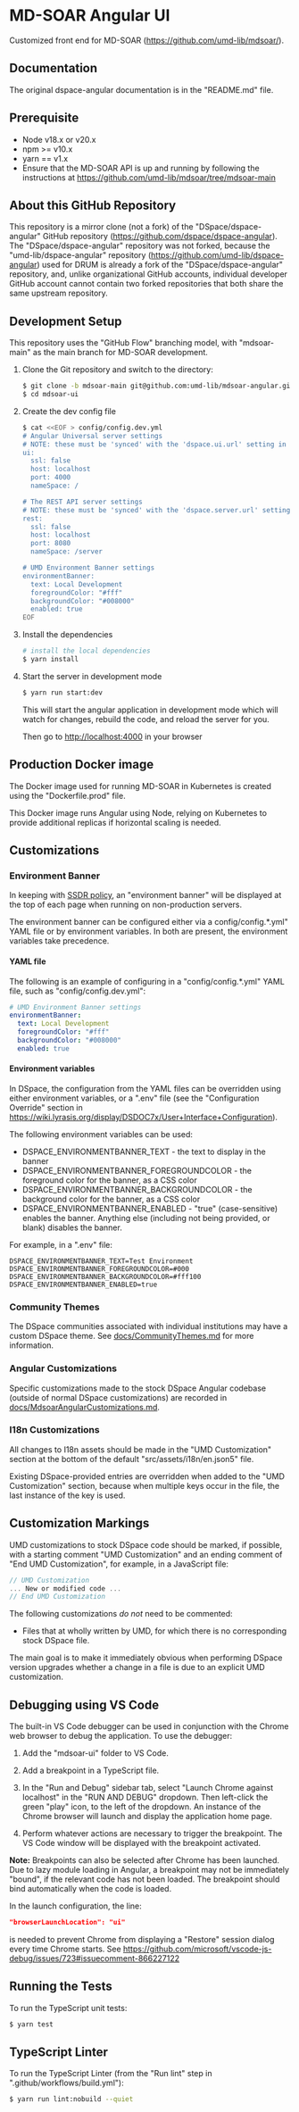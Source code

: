 # MD-SOAR Angular UI

Customized front end for MD-SOAR (<https://github.com/umd-lib/mdsoar/>).

## Documentation

The original dspace-angular documentation is in the "README.md" file.

## Prerequisite

* Node v18.x or v20.x
* npm >= v10.x
* yarn == v1.x
* Ensure that the MD-SOAR API is up and running by following the instructions at
  <https://github.com/umd-lib/mdsoar/tree/mdsoar-main>

## About this GitHub Repository

This repository is a mirror clone (not a fork) of the "DSpace/dspace-angular"
GitHub repository (<https://github.com/dspace/dspace-angular>). The
"DSpace/dspace-angular" repository was not forked, because the
"umd-lib/dspace-angular" repository (<https://github.com/umd-lib/dspace-angular>)
used for DRUM is already a fork of the "DSpace/dspace-angular" repository, and,
unlike organizational GitHub accounts, individual developer GitHub account
cannot contain two forked repositories that both share the same upstream
repository.

## Development Setup

This repository uses the "GitHub Flow" branching model, with "mdsoar-main" as
the main branch for MD-SOAR development.

1) Clone the Git repository and switch to the directory:

    ```zsh
    $ git clone -b mdsoar-main git@github.com:umd-lib/mdsoar-angular.git mdsoar-ui
    $ cd mdsoar-ui
    ```

2) Create the dev config file

    ```zsh
    $ cat <<EOF > config/config.dev.yml
    # Angular Universal server settings
    # NOTE: these must be 'synced' with the 'dspace.ui.url' setting in your backend's local.cfg.
    ui:
      ssl: false
      host: localhost
      port: 4000
      nameSpace: /

    # The REST API server settings
    # NOTE: these must be 'synced' with the 'dspace.server.url' setting in your backend's local.cfg.
    rest:
      ssl: false
      host: localhost
      port: 8080
      nameSpace: /server

    # UMD Environment Banner settings
    environmentBanner:
      text: Local Development
      foregroundColor: "#fff"
      backgroundColor: "#008000"
      enabled: true
    EOF
    ```

3) Install the dependencies

    ```zsh
    # install the local dependencies
    $ yarn install
    ```

4) Start the server in development mode

    ```zsh
    $ yarn run start:dev
    ```

    This will start the angular application in development mode which will
    watch for changes, rebuild the code, and reload the server for you.

    Then go to <http://localhost:4000> in your browser

## Production Docker image

The Docker image used for running MD-SOAR in Kubernetes is created using the
"Dockerfile.prod" file.

This Docker image runs Angular using Node, relying on Kubernetes to provide
additional replicas if horizontal scaling is needed.

## Customizations

### Environment Banner

In keeping with [SSDR policy](https://confluence.umd.edu/display/LIB/Create+Environment+Banners),
an "environment banner" will be displayed at the top of each page when running
on non-production servers.

The environment banner can be configured either via a config/config.*.yml" YAML
file or by environment variables. In both are present, the environment variables
take precedence.

#### YAML file

The following is an example of configuring in a "config/config.*.yml" YAML file,
such as "config/config.dev.yml":

```yaml
# UMD Environment Banner settings
environmentBanner:
  text: Local Development
  foregroundColor: "#fff"
  backgroundColor: "#008000"
  enabled: true
```

#### Environment variables

In DSpace, the configuration from the YAML files can be overridden using either
environment variables, or a ".env" file (see the "Configuration Override"
section in
<https://wiki.lyrasis.org/display/DSDOC7x/User+Interface+Configuration>).

The following environment variables can be used:

* DSPACE_ENVIRONMENTBANNER_TEXT - the text to display in the banner
* DSPACE_ENVIRONMENTBANNER_FOREGROUNDCOLOR - the foreground color for the
  banner, as a CSS color
* DSPACE_ENVIRONMENTBANNER_BACKGROUNDCOLOR - the background color for the
  banner, as a CSS color
* DSPACE_ENVIRONMENTBANNER_ENABLED - "true" (case-sensitive) enables the
  banner. Anything else (including not being provided, or blank) disables the
  banner.

For example, in a ".env" file:

```text
DSPACE_ENVIRONMENTBANNER_TEXT=Test Environment
DSPACE_ENVIRONMENTBANNER_FOREGROUNDCOLOR=#000
DSPACE_ENVIRONMENTBANNER_BACKGROUNDCOLOR=#fff100
DSPACE_ENVIRONMENTBANNER_ENABLED=true
```

### Community Themes

The DSpace communities associated with individual institutions may have a
custom DSpace theme. See [docs/CommunityThemes.md](docs/CommunityThemes.md)
for more information.

### Angular Customizations

Specific customizations made to the stock DSpace Angular codebase (outside of
normal DSpace customizations) are recorded in
[docs/MdsoarAngularCustomizations.md](docs/MdsoarAngularCustomizations.md).

### I18n Customizations

All changes to I18n assets should be made in the "UMD Customization" section
at the bottom of the default "src/assets/i18n/en.json5" file.

Existing DSpace-provided entries are overridden when added to the
"UMD Customization" section, because when multiple keys occur in the file,
the last instance of the key is used.

## Customization Markings

UMD customizations to stock DSpace code should be marked, if possible, with
a starting comment "UMD Customization" and an ending comment of
"End UMD Customization", for example, in a JavaScript file:

```javascript
// UMD Customization
... New or modified code ...
// End UMD Customization
```

The following customizations *do not* need to be commented:

* Files that at wholly written by UMD, for which there is no corresponding
  stock DSpace file.

The main goal is to make it immediately obvious when performing DSpace version
upgrades whether a change in a file is due to an explicit UMD customization.

## Debugging using VS Code

The built-in VS Code debugger can be used in conjunction with the Chrome web
browser to debug the application. To use the debugger:

1) Add the "mdsoar-ui" folder to VS Code.

2) Add a breakpoint in a TypeScript file.

3) In the "Run and Debug" sidebar tab, select "Launch Chrome against localhost"
   in the "RUN AND DEBUG" dropdown. Then left-click the green "play" icon, to
   the left of the dropdown. An instance of the Chrome browser will launch and
   display the application home page.

4) Perform whatever actions are necessary to trigger the breakpoint. The
   VS Code window will be displayed with the breakpoint activated.

**Note:** Breakpoints can also be selected after Chrome has been launched.
Due to lazy module loading in Angular, a breakpoint may not be immediately
"bound", if the relevant code has not been loaded. The breakpoint should
bind automatically when the code is loaded.

In the launch configuration, the line:

```json
"browserLaunchLocation": "ui"
```

is needed to prevent Chrome from displaying a "Restore" session dialog every
time Chrome starts. See <https://github.com/microsoft/vscode-js-debug/issues/723#issuecomment-866227122>

## Running the Tests

To run the TypeScript unit tests:

```zsh
$ yarn test
```

## TypeScript Linter

To run the TypeScript Linter (from the "Run lint" step in
".github/workflows/build.yml"):

```zsh
$ yarn run lint:nobuild --quiet
```
